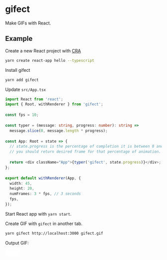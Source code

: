 # gifect

Make GIFs with React.

## Example

Create a new React project with [CRA](https://facebook.github.io/create-react-app/)

```bash
yarn create react-app hello --typescript
```

Install gifect

```bash
yarn add gifect
```

Update `src/App.tsx`

```typescript
import React from 'react';
import { Root, withRenderer } from 'gifect';

const fps = 10;

const typer = (message: string, progress: number): string =>
  message.slice(0, message.length * progress);

const App: Root = state => {
  // state.progress is the percentage of completion it is between 0 and 1
  // you should return desired frame for that percentage of animation.

  return <div className="App">{typer('gifect', state.progress)}</div>;
};

export default withRenderer(App, {
  width: 45,
  height: 20,
  numFrames: 3 * fps, // 3 seconds
  fps,
});
```

Start React app with `yarn start`.

Create GIF with `gifect` in another tab.

```bash
yarn gifect http://localhost:3000 gifect.gif
```

Output GIF:

![gifect](./gifect.gif)
